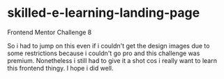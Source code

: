 # skilled-e-learning-landing-page
 Frontend Mentor Challenge 8

So i had to jump on this even if i couldn't get the design images due to some restrictions because i couldn't go pro and this challenge was premium.
Nonetheless i still had to give it a shot cos i really want to learn this frontend thingy.
I hope i did well. 
